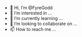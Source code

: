 - 👋 Hi, I’m @FyreGodd
- 👀 I’m interested in ...
- 🌱 I’m currently learning ...
- 💞️ I’m looking to collaborate on ...
- 📫 How to reach me ...

<!---
FyreGodd/FyreGodd is a ✨ special ✨ repository because its `README.md` (this file) appears on your GitHub profile.
You can click the Preview link to take a look at your changes.
--->
